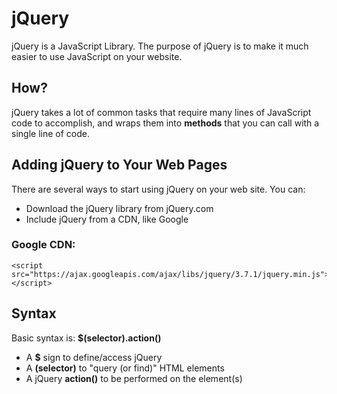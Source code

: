 # jQuery
jQuery is a JavaScript Library.
The purpose of jQuery is to make it much easier to use JavaScript on your website.

## How?
jQuery takes a lot of common tasks that require many lines of JavaScript code to accomplish, and wraps them into **methods** that you can call with a single line of code.

## Adding jQuery to Your Web Pages
There are several ways to start using jQuery on your web site. You can:

- Download the jQuery library from jQuery.com
- Include jQuery from a CDN, like Google
### Google CDN:
```
<script src="https://ajax.googleapis.com/ajax/libs/jquery/3.7.1/jquery.min.js"></script>
```

## Syntax
Basic syntax is: **$(selector).action()**

- A **$** sign to define/access jQuery
- A **(selector)** to "query (or find)" HTML elements
- A jQuery **action()** to be performed on the element(s)
